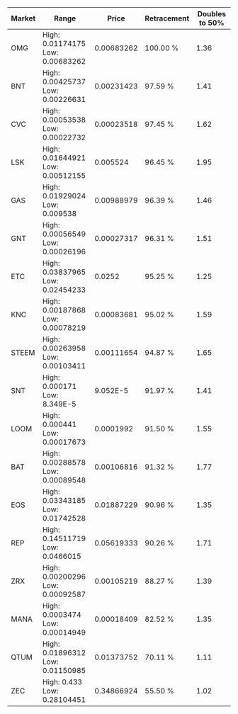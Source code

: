 | Market | Range | Price| Retracement | Doubles to 50% |
| --- | --- | --- | --- | --- |
| OMG | High: 0.01174175<br />Low: 0.00683262 | 0.00683262 | 100.00 % | 1.36 |
| BNT | High: 0.00425737<br />Low: 0.00226631 | 0.00231423 | 97.59 % | 1.41 |
| CVC | High: 0.00053538<br />Low: 0.00022732 | 0.00023518 | 97.45 % | 1.62 |
| LSK | High: 0.01644921<br />Low: 0.00512155 | 0.005524 | 96.45 % | 1.95 |
| GAS | High: 0.01929024<br />Low: 0.009538 | 0.00988979 | 96.39 % | 1.46 |
| GNT | High: 0.00056549<br />Low: 0.00026196 | 0.00027317 | 96.31 % | 1.51 |
| ETC | High: 0.03837965<br />Low: 0.02454233 | 0.0252 | 95.25 % | 1.25 |
| KNC | High: 0.00187868<br />Low: 0.00078219 | 0.00083681 | 95.02 % | 1.59 |
| STEEM | High: 0.00263958<br />Low: 0.00103411 | 0.00111654 | 94.87 % | 1.65 |
| SNT | High: 0.000171<br />Low: 8.349E-5 | 9.052E-5 | 91.97 % | 1.41 |
| LOOM | High: 0.000441<br />Low: 0.00017673 | 0.0001992 | 91.50 % | 1.55 |
| BAT | High: 0.00288578<br />Low: 0.00089548 | 0.00106816 | 91.32 % | 1.77 |
| EOS | High: 0.03343185<br />Low: 0.01742528 | 0.01887229 | 90.96 % | 1.35 |
| REP | High: 0.14511719<br />Low: 0.0466015 | 0.05619333 | 90.26 % | 1.71 |
| ZRX | High: 0.00200296<br />Low: 0.00092587 | 0.00105219 | 88.27 % | 1.39 |
| MANA | High: 0.0003474<br />Low: 0.00014949 | 0.00018409 | 82.52 % | 1.35 |
| QTUM | High: 0.01896312<br />Low: 0.01150985 | 0.01373752 | 70.11 % | 1.11 |
| ZEC | High: 0.433<br />Low: 0.28104451 | 0.34866924 | 55.50 % | 1.02 |
